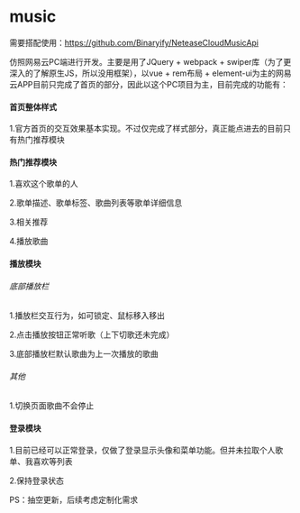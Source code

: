 # music

需要搭配使用：https://github.com/Binaryify/NeteaseCloudMusicApi

仿照网易云PC端进行开发。主要是用了JQuery + webpack + swiper库（为了更深入的了解原生JS，所以没用框架），以vue + rem布局 + element-ui为主的网易云APP目前只完成了首页的部分，因此以这个PC项目为主，目前完成的功能有：

#### 首页整体样式
  
  1.官方首页的交互效果基本实现。不过仅完成了样式部分，真正能点进去的目前只有热门推荐模块
  
#### 热门推荐模块 

  1.喜欢这个歌单的人
  
  2.歌单描述、歌单标签、歌曲列表等歌单详细信息
  
  3.相关推荐
  
  4.播放歌曲
  
#### 播放模块

###### 底部播放栏

  1.播放栏交互行为，如可锁定、鼠标移入移出
  
  2.点击播放按钮正常听歌（上下切歌还未完成）
  
  3.底部播放栏默认歌曲为上一次播放的歌曲
  
###### 其他

  1.切换页面歌曲不会停止
  
#### 登录模块

  1.目前已经可以正常登录，仅做了登录显示头像和菜单功能。但并未拉取个人歌单、我喜欢等列表
  
  2.保持登录状态

PS：抽空更新，后续考虑定制化需求
